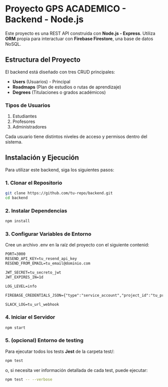 # Proyecto GPS ACADEMICO - Backend - Node.js 

Este proyecto es una REST API construida con **Node.js - Express**. Utiliza **ORM** propia para interactuar con **Firebase Firestore**, una base de datos NoSQL.

## Estructura del Proyecto
El backend está diseñado con tres CRUD principales:

- **Users** (Usuarios) - Principal
- **Roadmaps** (Plan de estudios o rutas de aprendizaje)
- **Degrees** (Titulaciones o grados académicos)

### Tipos de Usuarios
1. Estudiantes
2. Profesores
3. Administradores

Cada usuario tiene distintos niveles de acceso y permisos dentro del sistema.

## Instalación y Ejecución
Para utilizar este backend, siga los siguientes pasos:

### 1. Clonar el Repositorio
```sh
git clone https://github.com/tu-repo/backend.git
cd backend
```

### 2. Instalar Dependencias

```sh
npm install
```

### 3. Configurar Variables de Entorno
Cree un archivo .env en la raíz del proyecto con el siguiente contenid:

```txt
PORT=3000
RESEND_API_KEY=tu_resend_api_key
RESEND_FROM_EMAIL=tu_email@dominio.com

JWT_SECRET=tu_secreto_jwt
JWT_EXPIRES_IN=1d

LOG_LEVEL=info

FIREBASE_CREDENTIALS_JSON={"type":"service_account","project_id":"tu_project_id","private_key_id":"tu_private_key_id","private_key":"-----BEGIN PRIVATE KEY-----\\nTUS_CLAVES\\n-----END PRIVATE KEY-----\\n","client_email":"tu_email@tu_project.iam.gserviceaccount.com","client_id":"tu_client_id","auth_uri":"https://accounts.google.com/o/oauth2/auth","token_uri":"https://oauth2.googleapis.com/token","auth_provider_x509_cert_url":"https://www.googleapis.com/oauth2/v1/certs","client_x509_cert_url":"https://www.googleapis.com/robot/v1/metadata/x509/tu_email@tu_project.iam.gserviceaccount.com","universe_domain":"googleapis.com"}

SLACK_LOG=tu_url_webhook
```

### 4. Iniciar el Servidor

```sh
npm start
```

### 5. (opcional) Entorno de testing
Para ejecutar todos los tests **Jest** de la carpeta test/:

```sh
npm test
```

o, si necesita ver información detallada de cada test, puede ejecutar:

```sh
npm test -- --verbose
```










